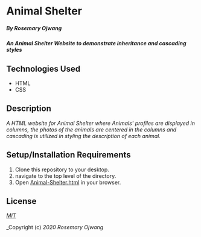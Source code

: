 # Animal Shelter

##### _By **Rosemary Ojwang**_
#### _An Animal Shelter Website to demonstrate inheritance and cascading styles_

## Technologies Used
* HTML
* CSS

## Description
_A HTML website for Animal Shelter where Animals' profiles are displayed in columns, the photos of the animals are centered in the columns and cascading is utilized in styling the description of each animal._

## Setup/Installation Requirements
1. Clone this repository to your desktop.
2. navigate to the top level of the directory.
3. Open [Animal-Shelter.html](Animal-Shelter.html) in your browser.

## License

_[MIT](https://opensource.org/licenses/MIT)_

_Copyright (c) _2020_ _Rosemary Ojwang_